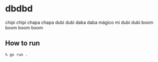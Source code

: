 # dbdbd

chipi chipi chapa chapa dubi dubi daba daba mágico mi dubi dubi boom boom boom boom

## How to run

```console
% go run .
```

